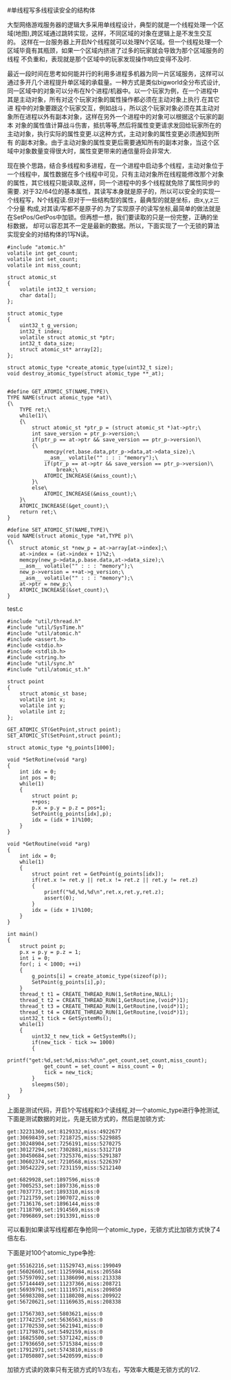 

#单线程写多线程读安全的结构体


大型网络游戏服务器的逻辑大多采用单线程设计，典型的就是一个线程处理一个区域(地图),跨区域通过跳转实现，这样，不同区域的对象在逻辑上是不发生交互的。
这样在一台服务器上开启N个线程就可以处理N个区域。但一个线程处理一个区域毕竟有其瓶颈，如果一个区域内挤进了过多的玩家就会导致为那个区域服务的线程
不负重和，表现就是那个区域中的玩家发现操作响应变得不及时.

最近一段时间在思考如何能并行的利用多进程多机器为同一片区域服务，这样可以通过多开几个进程提升单区域的承载量。一种方式是类似bigworld全分布式设计,
同一区域中的对象可以分布在N个进程/机器中。以一个玩家为例，在一个进程中其是主动对象，所有对这个玩家对象的属性操作都必须在主动对象上执行.在其它进
程中的对象要跟这个玩家交互，例如战斗，所以这个玩家对象必须在其主动对象所在进程以外有副本对象，这样在另外一个进程中的对象可以根据这个玩家的副本
对象的属性值计算战斗伤害，抵抗等等,然后将属性变更请求发回给玩家所在的主动对象，执行实际的属性变更.以这种方式，主动对象的属性变更必须通知到所有
的副本对象。由于主动对象的属性变更后需要通知所有的副本对象，当这个区域中对象数量变得很大时，属性变更带来的通信量将会非常大.

现在换个思路，结合多线程和多进程，在一个进程中启动多个线程，主动对象位于一个线程中，属性数据在多个线程中可见，只有主动对象所在线程能修改那个对象
的属性，其它线程只能读取,这样，同一个进程中的多个线程就免除了属性同步的需要.
对于32/64位的基本属性，其读写本身就是原子的，所以可以安全的实现一个线程写，N个线程读.但对于一些结构型的属性，最典型的就是坐标，由x,y,z三个分量
构成,对其读/写都不是原子的.为了实现原子的读写坐标,最简单的做法就是在SetPos/GetPos中加锁。但再想一想，我们要读取的只是一份完整，正确的坐标数据，
却可以容忍其不一定是最新的数据。所以，下面实现了一个无锁的算法实现安全的对结构体的1写N读。


	#include "atomic.h"
	volatile int get_count;
	volatile int set_count;
	volatile int miss_count;
	
	struct atomic_st
	{
	    volatile int32_t version;
	    char data[];
	};
	
	struct atomic_type
	{
	    uint32_t g_version;
	    int32_t index;
	    volatile struct atomic_st *ptr;
	    int32_t data_size;
	    struct atomic_st* array[2];    
	};
	
	struct atomic_type *create_atomic_type(uint32_t size);
	void destroy_atomic_type(struct atomic_type **_at);
	
	
	#define GET_ATOMIC_ST(NAME,TYPE)\
	TYPE NAME(struct atomic_type *at)\
	{\
	    TYPE ret;\
	    while(1)\
	    {\
	        struct atomic_st *ptr_p = (struct atomic_st *)at->ptr;\
	        int save_version = ptr_p->version;\
	        if(ptr_p == at->ptr && save_version == ptr_p->version)\
	        {\
	            memcpy(ret.base.data,ptr_p->data,at->data_size);\
	            __asm__ volatile("" : : : "memory");\
	            if(ptr_p == at->ptr && save_version == ptr_p->version)\
	                break;\
	            ATOMIC_INCREASE(&miss_count);\
	        }\
	        else\
	            ATOMIC_INCREASE(&miss_count);\
	    }\
	    ATOMIC_INCREASE(&get_count);\
	    return ret;\
	}
	
	#define SET_ATOMIC_ST(NAME,TYPE)\
	void NAME(struct atomic_type *at,TYPE p)\
	{\
	    struct atomic_st *new_p = at->array[at->index];\
	    at->index = (at->index + 1)%2;\
	    memcpy(new_p->data,p.base.data,at->data_size);\
	    __asm__ volatile("" : : : "memory");\
	    new_p->version = ++at->g_version;\
	    __asm__ volatile("" : : : "memory");\
	    at->ptr = new_p;\
	    ATOMIC_INCREASE(&set_count);\
	}


test.c
	
	#include "util/thread.h"
	#include "util/SysTime.h"
	#include "util/atomic.h"
	#include <assert.h>
	#include <stdio.h>
	#include <stdlib.h>
	#include <string.h>
	#include "util/sync.h"
	#include "util/atomic_st.h"
	
	struct point
	{
	    struct atomic_st base;
	    volatile int x;
	    volatile int y;
	    volatile int z;
	};
	
	GET_ATOMIC_ST(GetPoint,struct point);    
	SET_ATOMIC_ST(SetPoint,struct point);    
	    
	struct atomic_type *g_points[1000];
	
	void *SetRotine(void *arg)
	{
	    int idx = 0;
	    int pos = 0;
	    while(1)
	    {
	        struct point p;
	        ++pos;
	        p.x = p.y = p.z = pos+1;
	        SetPoint(g_points[idx],p);
	        idx = (idx + 1)%100;
	    }
	}
	
	void *GetRoutine(void *arg)
	{
	    int idx = 0;
	    while(1)
	    {
	        struct point ret = GetPoint(g_points[idx]);
	        if(ret.x != ret.y || ret.x != ret.z || ret.y != ret.z)
	        {
	            printf("%d,%d,%d\n",ret.x,ret.y,ret.z);
	            assert(0);
	        }            
	        idx = (idx + 1)%100;
	    }
	}
	
	int main()
	{
	    struct point p;
	    p.x = p.y = p.z = 1;
	    int i = 0;
	    for(; i < 1000; ++i)
	    {
	        g_points[i] = create_atomic_type(sizeof(p));
	        SetPoint(g_points[i],p);
	    }
	    thread_t t1 = CREATE_THREAD_RUN(1,SetRotine,NULL);
	    thread_t t2 = CREATE_THREAD_RUN(1,GetRoutine,(void*)1);    
	    thread_t t3 = CREATE_THREAD_RUN(1,GetRoutine,(void*)1);    
	    thread_t t4 = CREATE_THREAD_RUN(1,GetRoutine,(void*)1);    
	    uint32_t tick = GetSystemMs();
	    while(1)
	    {
	        uint32_t new_tick = GetSystemMs();
	        if(new_tick - tick >= 1000)
	        {
	            printf("get:%d,set:%d,miss:%d\n",get_count,set_count,miss_count);
	            get_count = set_count = miss_count = 0;
	            tick = new_tick;
	        }
	        sleepms(50);
	    }
	}	
	
上面是测试代码，开启1个写线程和3个读线程,对一个atomic_type进行争抢测试,下面是测试数据的对比，先是无锁方式的，然后是加锁方式:

	get:32231360,set:8129332,miss:4922677
	get:30698439,set:7218725,miss:5229885
	get:30248904,set:7256191,miss:5270275
	get:30127294,set:7302881,miss:5312710
	get:30450684,set:7325376,miss:5291387
	get:30602374,set:7210568,miss:5226397
	get:30542229,set:7231159,miss:5212140
	
	get:6829928,set:1897596,miss:0
	get:7005253,set:1897336,miss:0
	get:7037773,set:1893310,miss:0
	get:7121759,set:1907072,miss:0
	get:7136176,set:1896144,miss:0
	get:7118790,set:1914569,miss:0
	get:7096869,set:1913391,miss:0

可以看到如果读写线程都在争抢同一个atomic_type，无锁方式比加锁方式快了4倍左右.

下面是对100个atomic_type争抢:

	get:55162216,set:11529743,miss:199049
	get:56026601,set:11259984,miss:205584
	get:57597092,set:11386090,miss:213338
	get:57144449,set:11237366,miss:208721
	get:56939791,set:11119571,miss:209850
	get:56983208,set:11180208,miss:209922
	get:56720621,set:11169635,miss:208338
	
	get:17567303,set:5803621,miss:0
	get:17742257,set:5636563,miss:0
	get:17702530,set:5621941,miss:0
	get:17179876,set:5492159,miss:0
	get:16825500,set:5371242,miss:0
	get:17936650,set:5715384,miss:0
	get:17912971,set:5743810,miss:0
	get:17050807,set:5420599,miss:0

加锁方式读的效率只有无锁方式的1/3左右，写效率大概是无锁方式的1/2.
